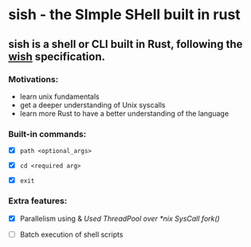 # sish - the SImple SHell built in rust

## sish is a shell or CLI built in Rust, following the [wish](https://github.com/remzi-arpacidusseau/ostep-projects/tree/master/processes-shell) specification.

### Motivations:

- learn unix fundamentals
- get a deeper understanding of Unix syscalls
- learn more Rust to have a better understanding of the language

### Built-in commands:

- [X] `path <optional_args>`

- [X] `cd <required arg>`

- [X] `exit`

### Extra features:

- [X] Parallelism using & _Used ThreadPool over *nix SysCall fork()_

- [ ] Batch execution of shell scripts

